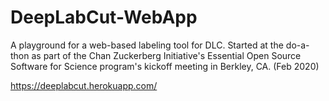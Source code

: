 # DeepLabCut-WebApp
  A playground for a web-based labeling tool for DLC. Started at the do-a-thon as part of the Chan Zuckerberg Initiative's Essential Open Source Software for Science program's kickoff meeting in Berkley, CA. (Feb 2020)
  
  https://deeplabcut.herokuapp.com/
